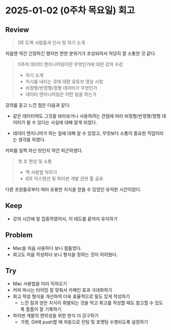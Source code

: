 # 2025-01-02 (0주차 목요일) 회고

## Review

> DE 트랙 사람들과 인사 및 자기 소개

처음엔 약간 긴장하긴 했지만 편한 분위기가 조성되어서 적당히 잘 소통한 것 같다.

> 0주차 데이터 엔지니어링이란 무엇인가에 대한 강의 수강
> * 자기 소개 
> * 지시를 내리는 것에 대한 유튜브 영상 시청 
> * 비정형/반정형/정형 데이터가 무엇인가
> * 데이터 엔지니어링은 어떤 일을 하는가

강의를 듣고 느낀 점은 다음과 같다.

* 같은 데이터여도 그것을 바라보거나 사용하려는 관점에 따라
비정형/반정형/정형 데이터가 될 수 있다는 사실에 대해 알게 되었다.

* 데이터 엔지니어가 하는 일에 대해 알 수 있었고, 무엇보다 소통이 중요한 직업이라는 생각을 하였다.

커피를 일찍 마신 탓인지 약간 피곤하였다.

> 첫 조 편성 및 소통
> * 맥 사용법 익히기
> * IDE 익스텐션 및 파이썬 개발 관련 툴 공유

다른 조원들로부터 여러 유용한 지식을 얻을 수 있었던 유익한 시간이었다.

## Keep

* 강의 시간에 잘 집중하였어서, 이 태도를 끝까지 유지하기

## Problem

* Mac을 처음 사용하다 보니 힘들었다.
* 회고도 처음 작성하다 보니 형식을 정하는 것이 어려웠다.

## Try

* Mac 사용법을 미리 익혀오기
* 커피 마시는 타이밍 잘 맞춰서 카페인 효과 극대화하기
* 회고 작성 형식을 개선하여 더욱 효율적으로 밀도 있게 작성하기
  * 느낀 점과 얻은 지식이 휘발되는 것을 막고 회고를 작성할 때도 참고할 수 있도록 틈틈이 잘 기록하기
* 파이썬 개발의 편의성을 위한 방식 더 강구하기
  * 가령, Git에 push할 때 자동으로 린팅 및 포맷팅 수행되도록 설정하기